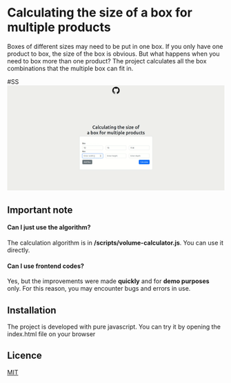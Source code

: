 # Calculating the size of a box for multiple products

Boxes of different sizes may need to be put in one box. If you only have one product to box, the size of the box is obvious. But what happens when you need to box more than one product? The project calculates all the box combinations that the multiple box can fit in.

#SS
![](https://github.com/Bariskau/optimum-box-size-js/raw/main/assets/git_gif.gif)

## Important note

#### Can I just use the algorithm?

The calculation algorithm is in **/scripts/volume-calculator.js**. You can use it directly.

#### Can I use frontend codes?

Yes, but the improvements were made **quickly** and for **demo purposes** only. For this reason, you may encounter bugs and errors in use.


## Installation

The project is developed with pure javascript. You can try it by opening the index.html file on your browser
## Licence

[MIT](https://choosealicense.com/licenses/mit/)

  
